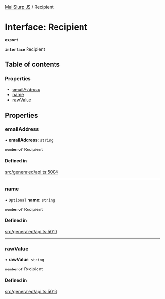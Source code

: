 [MailSlurp JS](../README.md) / Recipient

# Interface: Recipient

**`export`**

**`interface`** Recipient

## Table of contents

### Properties

- [emailAddress](Recipient.md#emailaddress)
- [name](Recipient.md#name)
- [rawValue](Recipient.md#rawvalue)

## Properties

### emailAddress

• **emailAddress**: `string`

**`memberof`** Recipient

#### Defined in

[src/generated/api.ts:5004](https://github.com/mailslurp/mailslurp-client/blob/004c609/src/generated/api.ts#L5004)

___

### name

• `Optional` **name**: `string`

**`memberof`** Recipient

#### Defined in

[src/generated/api.ts:5010](https://github.com/mailslurp/mailslurp-client/blob/004c609/src/generated/api.ts#L5010)

___

### rawValue

• **rawValue**: `string`

**`memberof`** Recipient

#### Defined in

[src/generated/api.ts:5016](https://github.com/mailslurp/mailslurp-client/blob/004c609/src/generated/api.ts#L5016)
